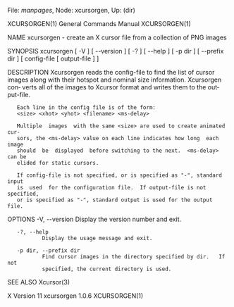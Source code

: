 File: *manpages*,  Node: xcursorgen,  Up: (dir)

XCURSORGEN(1)               General Commands Manual              XCURSORGEN(1)



NAME
       xcursorgen - create an X cursor file from a collection of PNG images

SYNOPSIS
       xcursorgen [ -V ] [ --version ] [ -? ] [ --help ] [ -p dir ] [ --prefix
       dir ] [ config-file [ output-file ] ]

DESCRIPTION
       Xcursorgen reads the config-file to find  the  list  of  cursor  images
       along with their hotspot and nominal size information.  Xcursorgen con‐
       verts all of the images to Xcursor format and writes them to  the  out‐
       put-file.

       Each line in the config file is of the form:
       <size> <xhot> <yhot> <filename> <ms-delay>

       Multiple  images  with the same <size> are used to create animated cur‐
       sors, the <ms-delay> value on each line indicates how long  each  image
       should  be  displayed  before switching to the next.  <ms-delay> can be
       elided for static cursors.

       If config-file is not specified, or is specified as "-", standard input
       is  used  for the configuration file.  If output-file is not specified,
       or is specified as "-", standard output is used for the output file.

OPTIONS
       -V, --version
               Display the version number and exit.

       -?, --help
               Display the usage message and exit.

       -p dir, --prefix dir
               Find cursor images in the directory specified by dir.   If  not
               specified, the current directory is used.

SEE ALSO
       Xcursor(3)



X Version 11                   xcursorgen 1.0.6                  XCURSORGEN(1)
